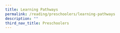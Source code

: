 ```yaml
---
title: Learning Pathways
permalink: /reading/preschoolers/learning-pathways
description: ""
third_nav_title: Preschoolers
---
```

